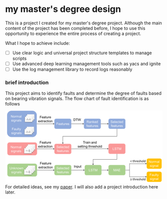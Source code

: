 # my master's degree design
This is a project I created for my master's degree project. Although the main content of the project has been completed before, I hope to use this opportunity to experience the entire process of creating a project. 

What I hope to achieve include: 

- [ ] Use clear logic and universal project structure templates to manage scripts
- [ ] Use advanced deep learning management tools such as yacs and ignite
- [ ] Use the log management library to record logs reasonably 

### brief introduction 

This project aims to identify faults and determine the degree of faults based on bearing vibration signals. The flow chart of fault identification is as follows

![flowchart](resource/img/flowchart.png) 
For detailed ideas, see my [paper](.\resource\doc\paper.docx). I will also add a project introduction here later.
